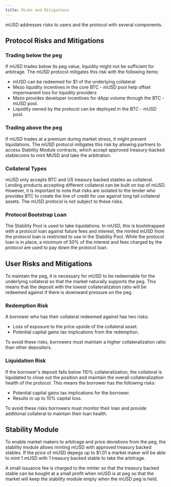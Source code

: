 ```yaml
---
title: Risks and Mitigations
---
```


mUSD addresses risks to users and the protocol with several components. 

## Protocol Risks and Mitigations

### Trading below the peg

If mUSD trades below its peg value, liquidity might not be sufficient for arbitrage. The mUSD protocol mitigates this risk with the following items:

- mUSD can be redeemed for $1 of the underlying collateral
- Mezo liquidity incentives in the core BTC - mUSD pool help offset impermanent loss for liquidity providers
- Mezo provides developer incentives for dApp volume through the BTC - mUSD pool.
- Liquidity owned by the protocol can be deployed in the BTC - mUSD pool.

### Trading above the peg

If mUSD trades at a premium during market stress, it might prevent liquidations. The mUSD protocol mitigates this risk by allowing partners to access Stability Module contracts, which accept approved treasury-backed stablecoins to mint MUSD and take the arbitration.

### Collateral Types

mUSD only accepts BTC and US treasury backed stables as collateral. Lending products accepting different collateral can be built on top of mUSD. However, it is important to note that risks are isolated to the lender who provides BTC to create the line of credit for use against long tail collateral assets. The mUSD protocol is not subject to these risks.

### Protocol Bootstrap Loan

The Stability Pool is used to take liquidations. In mUSD, this is bootstrapped with a protocol loan against future fees and interest, the minted mUSD from the protocol loan is restricted to use in the Stability Pool. While the protocol loan is in place, a minimum of 50% of the interest and fees charged by the protocol are used to pay down the protocol loan.

## User Risks and Mitigations

To maintain the peg, it is necessary for mUSD to be redeemable for the underlying collateral so that the market naturally supports the peg. This means that the deposit with the lowest collateralization ratio will be redeemed against if there is downward pressure on the peg.

### Redemption Risk

A borrower who has their collateral redeemed against has two risks:

- Loss of exposure to the price upside of the collateral asset.
- Potential capital gains tax implications from the redemption.

To avoid these risks, borrowers must maintain a higher collateralization ratio than other depositors.

### Liquidation Risk

If the borrower's deposit falls below 110% collateralization, the collateral is liquidated to close out
the position and maintain the overall collateralization health of the protocol. This means the borrower has the following risks:

- Potential capital gains tax implications for the borrower.
- Results in up to 10% capital loss.

To avoid these risks borrowers must monitor their loan and provide additional collateral to maintain their loan health.

## Stability Module

To enable market makers to arbitrage and price deviations from the peg, the stability module allows minting mUSD with approved treasury backed stables. If the price of mUSD depegs up to $1.01 a market maker will be able to mint 1 mUSD with 1 treasury backed stable to take the arbitrage.

A small issuance fee is charged to the minter so that the treasury backed stable can be bought at a small profit when mUSD is at peg so that the market will keep the stability module empty when the mUSD peg is held.